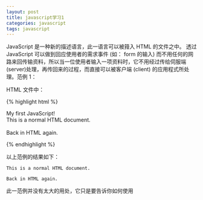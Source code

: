 ```yaml
---
layout: post
title: javascript学习1
categories: javascript
tags: javascript
---
```


JavaScript 是一种新的描述语言，此一语言可以被箝入 HTML 的文件之中。 透过 JavaScript 可以做到回应使用者的需求事件 (如： form 的输入) 而不用任何的网路来回传输资料，所以当一位使用者输入一项资料时，它不用经过传给伺服端 (server)处理，再传回来的过程，而直接可以被客户端 (client) 的应用程式所处理。范例 1：
 
HTML 文件中：

{% highlight html %}

<html>
<head>
My first JavaScript!
</head>
<body>
<br>
This is a normal HTML document.
<br>
  <script language="LiveScript">
    document.write("这是以 JavaScript 印出的!")
 </script>
<br>
Back in HTML again.
 </body>
 </html>

{% endhighlight %}

以上范例的结果如下： 

    This is a normal HTML document.

    Back in HTML again.

此一范例并没有太大的用处，它只是要告诉你如何使用<script>的标签，并如何将它置於 HTML的文件之中而已，这个新的标签你可以特它放在文件中的任何地方。
